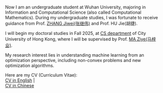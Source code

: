 <span class="anchor" id="about-me"></span>

Now I am an undergraduate student at Wuhan University, majoring in Information and Computational Science (also called Computational Mathematics). During my undergraduate studies, I was fortunate to receive guidance from Prof. [ZHANG Jiwei(张继伟)](https://scholar.google.com.hk/citations?user=8yZhQ7kAAAAJ&hl=en&oi=ao) and Prof. HU Jie(胡捷).

I will begin my doctoral studies in Fall 2025, at [CS department](https://www.cs.cityu.edu.hk/) of City University of Hong Kong, where I will be supervised by Prof. [MA Ziye(马梓业)](https://gavenma.github.io/).

My research interest lies in understanding machine learning from an optimization perspective, including non-convex problems and new optimization algorithms.

Here are my CV (Curriculum Vitae):  
[CV in English](https://drive.google.com/file/d/1o9ylZCkhPpjhzNQq3MjY2oKJDbbUHz08/view?usp=sharing) |  
[CV in Chinese](https://drive.google.com/file/d/1dT1rMi2gaGKwHVtpV89YlYGM1c2sl__V/view?usp=sharing)
